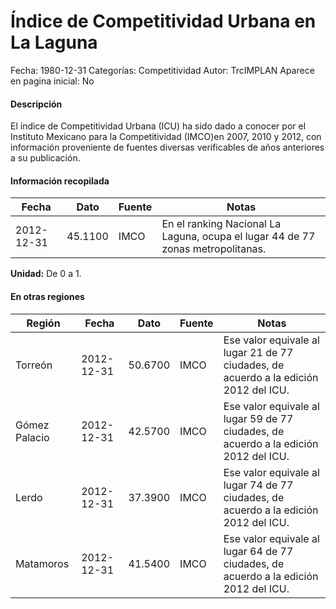Índice de Competitividad Urbana en La Laguna
=====

Fecha: 1980-12-31
Categorías: Competitividad
Autor: TrcIMPLAN
Aparece en pagina inicial: No

#### Descripción

El índice de Competitividad Urbana (ICU) ha sido dado a conocer por el Instituto Mexicano para la Competitividad (IMCO)en 2007, 2010 y 2012, con información proveniente de fuentes diversas verificables de años anteriores a su publicación.

#### Información recopilada

<table class="table table-hover table-bordered matriz">
<thead>
<tr>
<th>Fecha</th>
<th>Dato</th>
<th>Fuente</th>
<th>Notas</th>
</tr>
</thead>
<tbody>
<tr>
<td>2012-12-31</td>
<td class="derecha">45.1100</td>
<td>IMCO</td>
<td>En el ranking Nacional La Laguna, ocupa el lugar 44 de 77 zonas metropolitanas.</td>
</tr>
</tbody>
</table>

<b>Unidad:</b> De 0 a 1.




#### En otras regiones

<table class="table table-hover table-bordered matriz">
<thead>
<tr>
<th>Región</th>
<th>Fecha</th>
<th>Dato</th>
<th>Fuente</th>
<th>Notas</th>
</tr>
</thead>
<tbody>
<tr>
<td>Torreón</td>
<td>2012-12-31</td>
<td class="derecha">50.6700</td>
<td>IMCO</td>
<td>Ese valor equivale al lugar 21 de 77 ciudades, de acuerdo a la edición 2012 del ICU.</td>
</tr>
<tr>
<td>Gómez Palacio</td>
<td>2012-12-31</td>
<td class="derecha">42.5700</td>
<td>IMCO</td>
<td>Ese valor equivale al lugar 59 de 77 ciudades, de acuerdo a la edición 2012 del ICU.</td>
</tr>
<tr>
<td>Lerdo</td>
<td>2012-12-31</td>
<td class="derecha">37.3900</td>
<td>IMCO</td>
<td>Ese valor equivale al lugar 74 de 77 ciudades, de acuerdo a la edición 2012 del ICU.</td>
</tr>
<tr>
<td>Matamoros</td>
<td>2012-12-31</td>
<td class="derecha">41.5400</td>
<td>IMCO</td>
<td>Ese valor equivale al lugar 64 de 77 ciudades, de acuerdo a la edición 2012 del ICU.</td>
</tr>
</tbody>
</table>

